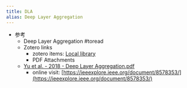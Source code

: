 ```yaml
---
title: DLA
alias: Deep Layer Aggregation
---
```


- 参考
    - Deep Layer Aggregation #toread
    - Zotero links
        - zotero items: [Local library](zotero://select/items/1_9PG7JLY9)
        - PDF Attachments
    - [Yu et al. - 2018 - Deep Layer Aggregation.pdf](zotero://open-pdf/library/items/B9RBSFAY)
        - online visit: [https://ieeexplore.ieee.org/document/8578353/](https://ieeexplore.ieee.org/document/8578353/)